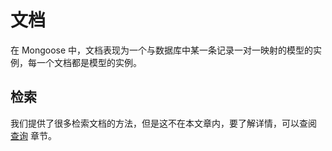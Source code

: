 # 文档

在 Mongoose 中，文档表现为一个与数据库中某一条记录一对一映射的模型的实例，每一个文档都是模型的实例。

## 检索

我们提供了很多检索文档的方法，但是这不在本文章内，要了解详情，可以查阅 [查询](queries.md) 章节。

